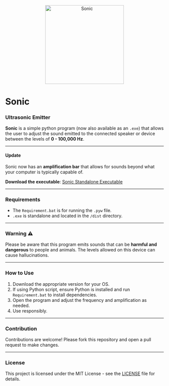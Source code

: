 <div align="center">
  <img src="https://lh3.googleusercontent.com/kZ-YQTlfPU2s4d5HkbT2lfwOcZOHjeSgXL3YzzUldKZBCCPeDhk8SrYZSt3P0V7RVHNE0bQuwKEGcMMqqF0PF5lHLm-vDWXP=s500" alt="Sonic" width="250">
</div>


# Sonic
### Ultrasonic Emitter

**Sonic** is a simple python program (now also available as an `.exe`) that allows
the user to adjust the sound emitted to the connected speaker or device 
between the levels of **0 - 100,000 Hz**.

---

#### **Update**
Sonic now has an **amplification bar** that allows for sounds beyond what your
computer is typically capable of. 

**Download the executable**: [Sonic Standalone Executable](https://github.com/R-D-BioTech-Alaska/Sonic/tree/main/dist)

---

### Requirements
- The `Requirement.bat` is for running the `.pyw` file.
- `.exe` is standalone and located in the `/dist` directory.

---

### **Warning** :warning:
Please be aware that this program emits sounds that can be **harmful and dangerous** 
to people and animals. The levels allowed on this device can cause hallucinations.

---

### How to Use
1. Download the appropriate version for your OS.
2. If using Python script, ensure Python is installed and run `Requirement.bat` to install dependencies.
3. Open the program and adjust the frequency and amplification as needed.
4. Use responsibly.

---

### Contribution
Contributions are welcome! Please fork this repository and open a pull request to make changes.

---

### License
This project is licensed under the MIT License - see the [LICENSE](LICENSE) file for details.
